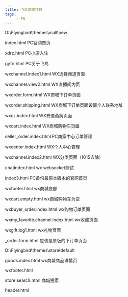 ```yaml
---
title: 飞鸟前端项目
tags: 
     - FN
---
```


D:\Flyingbird\themes\mall\new

index.html  PC官网首页

xdrz.html   PC小店入住

gyfn.html   PC关于飞鸟

wxchannel.index1.html WX选择频道页面

wxchannel.view2.html WX直播间内页

wxorder.form.html   WX商城下订单页面

wxorder.shipping.html  WX商城下订单页面设置个人联系地址

wxcz.index.html     WX充值燕窝页面

wxcart.index.html    WX商城购物车页面

seller_order.index.html  PC商家中心订单管理

wxcenter.index.html      WX个人中心管理

wxchannel.index2.html    WX分类页面（1015去除）

chatindex.html     wx websocket测试

index3.html          PC备份最原本版本的官网首页

wxfooter.html        wx商城底部

wxcart.empty.html     wx商城购物车为空

wxbuyer_order.index.html    wx购物订单页面

wxmy_favorite.channel.index.html   wx收藏页面

wxgift.log1.html            wx礼物页面

_order.form.html      应该是原版的下订单页面


D:\Flyingbird\themes\store\default

goods.index.html       wx商城商品详情页

wxfooter.html

store.search.html      商城搜索

header.html      